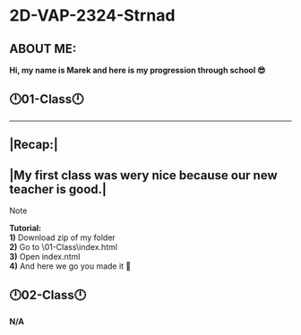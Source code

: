 # 2D-VAP-2324-Strnad
**ABOUT ME:**
---------------------------------------------------------------------
**Hi, my name is Marek and here is my progression through school 😎**

**🕛01-Class🕛**
-----------------------------------------------------------------------------

---
|**Recap:**| <br>
---
|My first class was wery nice because our new teacher is good.| <br>
---
> [!NOTE]
 **Tutorial:**  <br>
        **1)** Download zip of my folder <br>
        **2)** Go to \01-Class\index.html <br>
        **3)** Open index.ntml<br>
        **4)** And here we go you made it 🎉<br>
        
**🕛02-Class🕛**
----------------------------------------------------------------------------
**N/A**